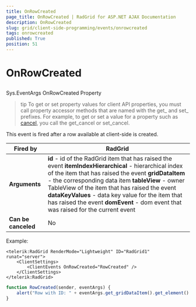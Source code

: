 ```yaml
---
title: OnRowCreated
page_title: OnRowCreated | RadGrid for ASP.NET AJAX Documentation
description: OnRowCreated
slug: grid/client-side-programming/events/onrowcreated
tags: onrowcreated
published: True
position: 51
---
```


# OnRowCreated



## 

Sys.EventArgs OnRowCreated Property

>tip To get or set property values for client API properties, you must call property accessor methods that are named with the get_ and set_ prefixes. For example, to get or set a value for a property such as [cancel](http://msdn.microsoft.com/en-us/library/bb310859.aspx), you call the get_cancel or set_cancel.
>


This event is fired after a row available at client-side is created.


|  **Fired by**  | RadGrid |
| ------ | ------ |
| **Arguments** | **id** - id of the RadGrid item that has raised the event **itemIndexHierarchical** - hierarchical index of the item that has raised the event **gridDataItem** - the corresponding data item **tableView** - owner TableView of the item that has raised the event **dataKeyValues** - data key value for the item that has raised the event **domEvent** - dom event that was raised for the current event|
| **Can be canceled** |No|

Example:

````ASP.NET
<telerik:RadGrid RenderMode="Lightweight" ID="RadGrid1" runat="server">
    <ClientSettings>
        <ClientEvents OnRowCreated="RowCreated" />
    </ClientSettings>
</telerik:RadGrid>
````



````JavaScript
function RowCreated(sender, eventArgs) {
    alert("Row with ID: " + eventArgs.get_gridDataItem().get_element().rowIndex + " was created");
}
````


